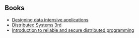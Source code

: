 ## Books

- [Designing data intensive applications](https://www.amazon.com/Designing-Data-Intensive-Applications-Reliable-Maintainable/dp/1449373321)
- [Distributed Systems 3rd](https://www.distributed-systems.net/index.php/books/distributed-systems-3rd-edition-2017/)
- [Introduction to reliable and secure distributed programming](https://www.amazon.com/Introduction-Reliable-Secure-Distributed-Programming/dp/3642152597/)

